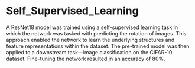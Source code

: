 # Self_Supervised_Learning

A ResNet18 model was trained using a self-supervised learning task in which the network was tasked with predicting the rotation of images. This approach enabled the network to learn the underlying structures and feature representations within the dataset. The pre-trained model was then applied to a downstream task—image classification on the CIFAR-10 dataset. Fine-tuning the network resulted in an accuracy of 80%.
